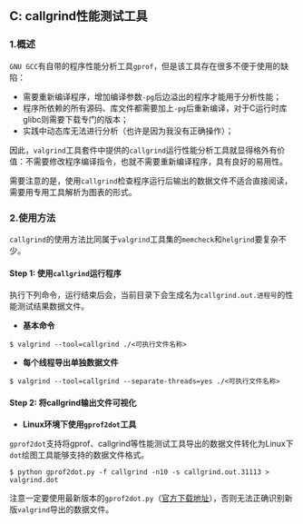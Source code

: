 ## C: callgrind性能测试工具

### 1.概述

`GNU GCC`有自带的程序性能分析工具`gprof`，但是该工具存在很多不便于使用的缺陷：

* 需要重新编译程序，增加编译参数`-pg`后边溢出的程序才能用于分析性能；
* 程序所依赖的所有源码、库文件都需要加上`-pg`后重新编译，对于C运行时库glibc则需要下载专门的版本；
* 实践中动态库无法进行分析（也许是因为我没有正确操作）；

因此，`valgrind`工具套件中提供的`callgrind`运行性能分析工具就显得格外有价值：不需要修改程序编译指令，也就不需要重新编译程序，具有良好的易用性。

需要注意的是，使用`callgrind`检查程序运行后输出的数据文件不适合直接阅读，需要用专用工具解析为图表的形式。

### 2.使用方法

`callgrind`的使用方法比同属于`valgrind`工具集的`memcheck`和`helgrind`要复杂不少。

#### Step 1: 使用`callgrind`运行程序

执行下列命令，运行结束后会，当前目录下会生成名为`callgrind.out.进程号`的性能测试结果数据文件。

* **基本命令**

```shell
$ valgrind --tool=callgrind ./<可执行文件名称>
```

* **每个线程导出单独数据文件**

```shell
$ valgrind --tool=callgrind --separate-threads=yes ./<可执行文件名称>
```

#### Step 2: 将callgrind输出文件可视化

* **Linux环境下使用`gprof2dot`工具**

`gprof2dot`支持将gprof、callgrind等性能测试工具导出的数据文件转化为Linux下`dot`绘图工具能够支持的数据文件格式。

```shell
$ python gprof2dot.py -f callgrind -n10 -s callgrind.out.31113 > valgrind.dot
```

注意一定要使用最新版本的`gprof2dot.py`（[官方下载地址](https://github.com/jrfonseca/gprof2dot)），否则无法正确识别新版`valgrind`导出的数据文件。